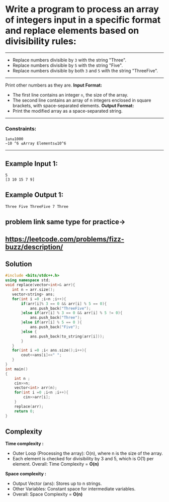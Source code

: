 # Write a program to process an array of integers input in a specific format and replace elements based on divisibility rules:

---

 - Replace numbers divisible by ```3``` with the string "Three".
 - Replace numbers divisible by ```5``` with the string "Five".
 - Replace numbers divisible by both ```3``` and ```5``` with the string "ThreeFive".

---

Print other numbers as they are.
**Input Format:**
- The first line contains an integer ```n```, the size of the array.
- The second line contains an array of n integers enclosed in square brackets, with space-separated elements.
**Output Format:**
- Print the modified array as a space-separated string.

---

### Constraints:
```plaintext
1≤n≤1000
−10 ^6 ≤Array Elements≤10^6
```
 --- 

## Example Input 1:
```plaintext
5
[3 10 15 7 9]
```

## Example Output 1:
```plaintext
Three Five ThreeFive 7 Three
```
## problem link same type for practice->
https://leetcode.com/problems/fizz-buzz/description/
---

## Solution
```C++
#include <bits/stdc++.h>
using namespace std;
void replace(vector<int>& arr){
   int n = arr.size();
   vector<string> ans;
   for(int i =0 ;i<n ;i++){
       if(arr[i]% 3 == 0 && arr[i] % 5 == 0){
           ans.push_back("ThreeFive");
       }else if(arr[i] % 3 == 0 && arr[i] % 5 != 0){
           ans.push_back("Three");
       }else if(arr[i] % 5 == 0 ){
           ans.push_back("Five");
       }else {
           ans.push_back(to_string(arr[i]));
       }
   }
   for(int i =0 ;i< ans.size();i++){
       cout<<ans[i]<<" ";
   }
}
int main()
{
    int n ;
    cin>>n;
    vector<int> arr(n);
    for(int i =0 ;i<n ;i++){
        cin>>arr[i];
    }
    replace(arr);
    return 0;
}
```
## Complexity

**Time complexity :**
- Outer Loop (Processing the array): O(n), where n is the size of the array.
- Each element is checked for divisibility by 3 and 5, which is O(1) per element.
 Overall: Time Complexity = **O(n)**

**Space complexity :**  
- Output Vector (ans): Stores up to n strings.
- Other Variables: Constant space for intermediate variables.
- Overall: Space Complexity = **O(n)**
